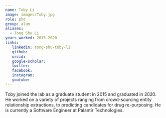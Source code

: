 ```yaml
---
name: Toby Li
image: images/Toby.jpg
role: phd
group: alum
aliases:
  - Tong Shu Li
years_worked: 2015-2020
links:
   linkedin: tong-shu-toby-li
   github:
   orcid: 
   google-scholar:
   twitter:
   facebook:
   instagram: 
   youtube:
---
```


Toby joined the lab as a graduate student in 2015 and graduated in 2020. He worked on a variety of projects ranging from crowd-sourcing entity relationship extractions, to predicting candidates for drug re-purposing. He is currently a Software Engineer at Palantir Technologies.